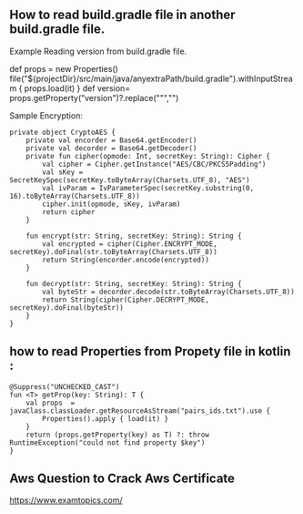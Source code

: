 ## How to read build.gradle file in another build.gradle file.

Example Reading version from build.gradle file.

def props = new Properties()
file("${projectDir}/src/main/java/anyextraPath/build.gradle").withInputStream { props.load(it) }
def version= props.getProperty("version")?.replace("\"","")

Sample Encryption:

```
private object CryptoAES {
    private val encorder = Base64.getEncoder()
    private val decorder = Base64.getDecoder()
    private fun cipher(opmode: Int, secretKey: String): Cipher {
        val cipher = Cipher.getInstance("AES/CBC/PKCS5Padding")
        val sKey = SecretKeySpec(secretKey.toByteArray(Charsets.UTF_8), "AES")
        val ivParam = IvParameterSpec(secretKey.substring(0, 16).toByteArray(Charsets.UTF_8))
        cipher.init(opmode, sKey, ivParam)
        return cipher
    }

    fun encrypt(str: String, secretKey: String): String {
        val encrypted = cipher(Cipher.ENCRYPT_MODE, secretKey).doFinal(str.toByteArray(Charsets.UTF_8))
        return String(encorder.encode(encrypted))
    }

    fun decrypt(str: String, secretKey: String): String {
        val byteStr = decorder.decode(str.toByteArray(Charsets.UTF_8))
        return String(cipher(Cipher.DECRYPT_MODE, secretKey).doFinal(byteStr))
    }
} 
```


## how to read Properties from Propety file in kotlin :

```
@Suppress("UNCHECKED_CAST")
fun <T> getProp(key: String): T {
    val props  = javaClass.classLoader.getResourceAsStream("pairs_ids.txt").use {
        Properties().apply { load(it) }
    }
    return (props.getProperty(key) as T) ?: throw RuntimeException("could not find property $key")
}
```

## Aws Question to Crack Aws Certificate

https://www.examtopics.com/ 
